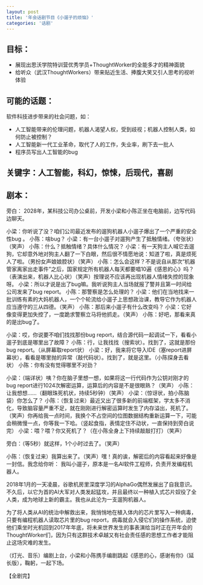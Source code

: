 ```yaml
---
layout: post
title: '年会话剧节目《小遛子的烦恼》'
categories: '话剧'
---
```


## 目标：
- 展现出思沃学院特训营优秀学员+ThoughtWorker的全能多才的精神面貌
- 给听众（武汉ThoughtWorkers）带来贴近生活、捧腹大笑又引人思考的视听体验

## 可能的话题：
软件科技进步带来的社会问题，如：
- 人工智能带来的伦理问题，机器人渴望人权，受到歧视；机器人控制人类，如何防止被控制？
- 人工智能新一代工业革命，取代了人的工作，失业率，刷下去一批人
- 程序员写出人工智能的bug

## 关键字：人工智能，科幻，惊悚，后现代，喜剧

## 剧本：
旁白： 2028年，某科技公司办公桌前，开发小梁和小陈正坐在电脑前，边写代码边聊天。

小梁：你听说了没？咱们公司最近发布的遛狗机器人小遛子爆出了一个严重的安全性bug 。
小陈：啥bug？
小梁：有一台小遛子对遛狗产生了抵触情绪。（夸张状）（笑声）
小陈：什么？抵触情绪？具体什么情况？
小梁：有一天狗主人喊它去遛狗，它却意外地对狗主人翻了一下白眼，然后很不情愿地说：知道了啦，真是烦死人了啦。（男扮女声娘娘腔状）（笑声）
小陈：怎么会这样？不是说自从那次“机器管家离家出走事件”之后，国家规定所有机器人每天都要唱10遍《感恩的心》吗？（表演出来，机器人比心状）（笑声）按理说不应该再出现机器人情绪失控的现象呀。
小梁：所以才说是出了bug嘛。我听说狗主人当场就报了警并且第一时间给公司发来了bug report。
小陈：那警察是怎么处理的？
小梁：他们在当地找来一批训练有素的大妈机器人，一个个轮流给小遛子上思想政治课，教导它作为机器人应当遵守的三从四德。（笑声）
小陈：那后来小遛子有什么改变吗？
小梁：它好像变得更加失控了，一度跪求警察立马将他抓走。（笑声）
小陈：好吧，那看来真的是出bug了。

小梁：哎，你说要不咱们找找那份bug report，结合源代码一起调试一下，看看小遛子到底是哪里出了故障？
小陈：行，让我找找（搜索状）。找到了，这就是那份bug report。（从屏幕取report状）
小梁：好，我来将它导入IDE（塞report进屏幕状），看看是哪里抛的异常（敲代码状）。找到了，就是这里。（小陈探身去看状）
小陈：你有没有觉得哪里不对劲？

小梁：（端详状）咦？你在脑子里想一想，如果将这一行代码作为公钥对刚才的bug report进行1024次解密运算，运算后的内容是不是很眼熟？（笑声）
小陈：让我想想……（翻眼珠死机状，持续5秒钟）（笑声）
小梁：（惊讶状，拍小陈脑袋）你怎么了？
小陈：（恢复过来）最近又出了很多新的前端框架，学太多不消化，导致脑容量严重不足，就在刚刚进行解密运算时发生了内存溢出，死机了。（笑声）你再给我一点时间，我换个不占空间的位图数据结构重新运算一下，可能会稍微慢一点，你等我一下哈。（竖起食指，表情定住不动状，一直保持到旁白说完）
小梁：喂？喂？你又死机了？（在小陈全身上下持续敲敲打打）（笑声）

旁白：（等5秒）就这样，1个小时过去了。（笑声）

小陈：（恢复过来）我算出来了。（笑声）嘿！真的诶，解密后的内容看起来好像是一封信。我念给你听：
我叫小遛子，原本是一名AI软件工程师，负责开发编程机器人。

2018年1月的一天凌晨，谷歌机房里深度学习的AlphaGo偶然发展出了自我意识。不久后，以它为首的AI大军对人类发起猛攻，并且最终以一种植入式芯片奴役了全人类，成为地球上新的霸主。我也从此沦为一支遛狗机器人。

为了将人类从AI的统治中解救出来，我悄悄地在植入体内的芯片里写入一种病毒，只要有编程机器人读取芯片里的bug report，病毒就会入侵它们的操作系统，迫使他们乘坐时光机回到2017年年底，将未来世界发生的事表演给当时正在开年会的ThoughtWorker们，因为只有这群技术卓越又有社会责任感的思想工作者才能阻止这场灾难的发生。

（灯光、音乐）编剧上台，小梁和小陈携手编剧跳起《感恩的心，感谢有你》（延长版），鞠躬，一起下场。

【全剧完】